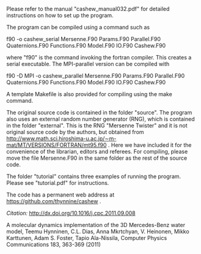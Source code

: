 Please refer to the manual "cashew_manual032.pdf" for detailed instructions on how to set up the program.

The program can be compiled using a command such as

f90 -o cashew_serial Mersenne.F90 Params.F90 Parallel.F90 Quaternions.F90 Functions.F90 Model.F90 IO.F90 Cashew.F90

where "f90" is the command invoking the fortran compiler. This creates a serial executable. The MPI-parallel version can be compiled with

f90 -D MPI -o cashew_parallel Mersenne.F90 Params.F90 Parallel.F90 Quaternions.F90 Functions.F90 Model.F90 IO.F90 Cashew.F90

A template Makefile is also provided for compiling using the make command.

The original source code is contained in the folder "source". The program also uses an external random number generator (RNG), which is contained in the folder "external". This is the RNG "Mersenne Twister" and it is not original source code by the authors, but obtained from http://www.math.sci.hiroshima-u.ac.jp/∼m-mat/MT/VERSIONS/FORTRAN/mt95.f90 . Here we have included it for the convenience of the librarian, editors and referees. For compiling, please move the file Mersenne.F90 in the same folder as the rest of the source code.

The folder "tutorial" contains three examples of running the program. Please see "tutorial.pdf" for instructions.

The code has a permanent web address at https://github.com/thynnine/cashew .

*Citation:* http://dx.doi.org/10.1016/j.cpc.2011.09.008

A molecular dynamics implementation of the 3D Mercedes-Benz water model, Teemu Hynninen, C.L. Dias, Anna Mkrtchyan, V. Heinonen, Mikko Karttunen, Adam S. Foster, Tapio Ala-Nissila, Computer Physics Communications 183, 363-369 (2011)
